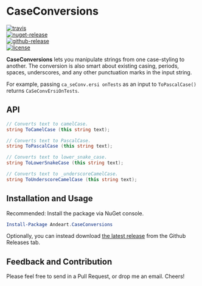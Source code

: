 # CaseConversions

[![travis](https://img.shields.io/travis/andeart/CaseConversions.svg)](https://travis-ci.org/andeart/CaseConversions)<br />
[![nuget-release](https://img.shields.io/nuget/v/Andeart.CaseConversions.svg)](https://www.nuget.org/packages/Andeart.CaseConversions)<br />
[![github-release](https://img.shields.io/github/release/andeart/CaseConversions.svg)](https://github.com/andeart/CaseConversions/releases/latest)<br/>
[![license](https://img.shields.io/github/license/andeart/CaseConversions.svg)](https://github.com/andeart/CaseConversions/blob/master/LICENSE.md)

**CaseConversions** lets you manipulate strings from one case-styling to another. The conversion is also smart about existing casing, periods, spaces, underscores, and any other punctuation marks in the input string.

For example, passing `ca_seConv.ersi onTests` as an input to `ToPascalCase()` returns `CaSeConvErsiOnTests`.

## API
```csharp
// Converts text to camelCase.
string ToCamelCase (this string text);

// Converts text to PascalCase.
string ToPascalCase (this string text);

// Converts text to lower_snake_case.
string ToLowerSnakeCase (this string text);

// Converts text to _underscoreCamelCase.
string ToUnderscoreCamelCase (this string text);
```

## Installation and Usage
Recommended: Install the package via NuGet console.
```powershell
Install-Package Andeart.CaseConversions
```
Optionally, you can instead download [the latest release](https://github.com/andeart/CaseConversions/releases/latest) from the Github Releases tab.

## Feedback and Contribution
Please feel free to send in a Pull Request, or drop me an email. Cheers!
